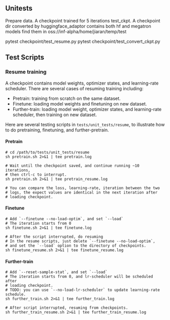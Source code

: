## Unitests

Prepare data.
A checkpoint trained for 5 iterations test_ckpt. 
A checkpoint dir converted by huggingface_adaptor contains both hf and megatron models
find them in oss://inf-alpha/home/jiaran/temp/test

pytest checkpoint/test_resume.py
pytest checkpoint/test_convert_ckpt.py

## Test Scripts
### Resume training

A checkpoint contains model weights, optimizer states, and learning-rate scheduler.
There are several cases of resuming training including:
* Pretrain: training from scratch on the same dataset.
* Finetune: loading model weights and finetuning on new dataset.
* Further-train: loading model weight, optimizer states, and learning-rate scheduler, then training on new dataset.

Here are several testing scripts in `tests/unit_tests/resume`, to illustrate how to do pretraining, finetuning,
and further-pretrain.

#### Pretrain
```shell
# cd /path/to/tests/unit_tests/resume
sh pretrain.sh 2>&1 | tee pretrain.log

# Wait until the checkpoint saved, and continue running ~10 iterations,
# then ctrl-c to interrupt.
sh pretrain.sh 2>&1 | tee pretrain_resume.log

# You can compare the loss, learning-rate, iteration between the two
# logs, the expect values are identical in the next iteration after 
# loading checkpoint.
```

#### Finetune
```shell
# Add `--finetune --no-load-optim`, and set `--load`
# The iteration starts from 0
sh finetune.sh 2>&1 | tee finetune.log

# After the script interrupted, do resuming
# In the resume scripts, just delete `--finetune --no-load-optim`,
# and set the `--load` option to the directory of checkpoints.
sh finetune_resume.sh 2>&1 | tee finetune_resume.log
```

#### Further-train
```shell
# Add `--reset-sample-stat`, and set `--load`
# The iteration starts from 0, and lr-scheduler will be scheduled after
# loading checkpoint.
# TODO: you can use `--no-load-lr-scheduler` to update learning-rate schedule.
sh further_train.sh 2>&1 | tee further_train.log

# After script interrupted, resuming from checkpoints.
sh further_train_resume.sh 2>&1 | tee further_train_resume.log
```
